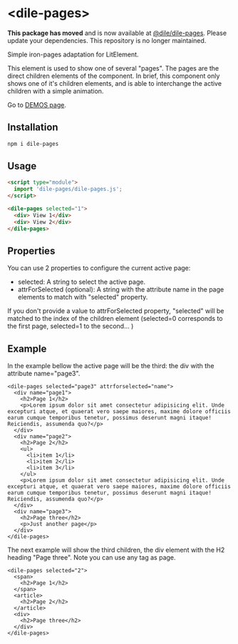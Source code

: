 # \<dile-pages>

**This package has moved** and is now available at [@dile/dile-pages](https://github.com/Polydile/dile-components). Please update your dependencies. This repository is no longer maintained.


Simple iron-pages adaptation for LitElement. 

This element is used to show one of several "pages". The pages are the direct children elements of the component. In brief, this component only shows one of it's children elements, and is able to interchange the active children with a simple animation.

Go to [DEMOS page](https://dile-pages.polydile.com).

## Installation
```bash
npm i dile-pages
```

## Usage
```html
<script type="module">
  import 'dile-pages/dile-pages.js';
</script>

<dile-pages selected="1">
  <div> View 1</div>
  <div> View 2</div>
</dile-pages>
```

## Properties

You can use 2 properties to configure the current active page:

- selected: A string to select the active page.
- attrForSelected (optional): A string with the attribute name in the page elements to match with "selected" property.

If you don't provide a value to attrForSelected property, "selected" will be matched to the index of the children element (selected=0 corresponds to the first page, selected=1 to the second... )

## Example

In the example bellow the active page will be the third: the div with the attribute name="page3".

```
<dile-pages selected="page3" attrforselected="name">
  <div name="page1">
    <h2>Page 1</h2>
    <p>Lorem ipsum dolor sit amet consectetur adipisicing elit. Unde excepturi atque, et quaerat vero saepe maiores, maxime dolore officiis earum cumque temporibus tenetur, possimus deserunt magni itaque! Reiciendis, assumenda quo?</p>
  </div>
  <div name="page2">
    <h2>Page 2</h2>
    <ul>
      <li>item 1</li>
      <li>item 2</li>
      <li>item 3</li>
    </ul>
    <p>Lorem ipsum dolor sit amet consectetur adipisicing elit. Unde excepturi atque, et quaerat vero saepe maiores, maxime dolore officiis earum cumque temporibus tenetur, possimus deserunt magni itaque! Reiciendis, assumenda quo?</p>
  </div>
  <div name="page3">
    <h2>Page three</h2>
    <p>Just another page</p>
  </div>
</dile-pages>
```

The next example will show the third children, the div element with the H2 heading "Page three". Note you can use any tag as page.

```
<dile-pages selected="2">
  <span>
    <h2>Page 1</h2>
  </span>
  <article>
    <h2>Page 2</h2>
  </article>
  <div>
    <h2>Page three</h2>
  </div>
</dile-pages>
```